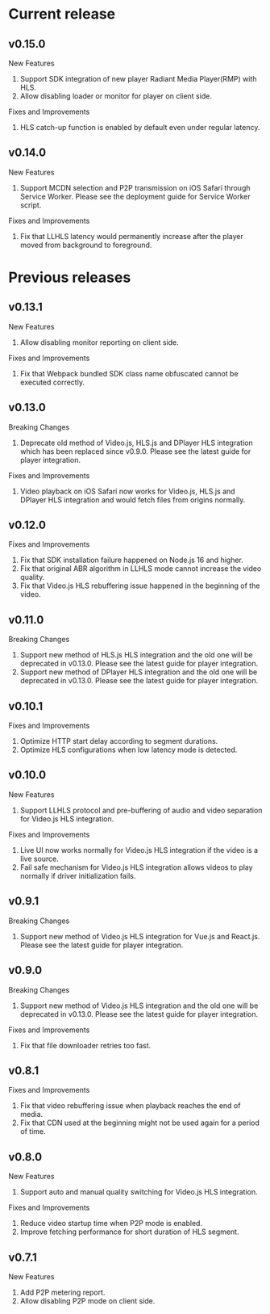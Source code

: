 # Current release

## v0.15.0

New Features

1. Support SDK integration of new player Radiant Media Player(RMP) with HLS.
2. Allow disabling loader or monitor for player on client side.

Fixes and Improvements

1. HLS catch-up function is enabled by default even under regular latency. 

## v0.14.0

New Features

1. Support MCDN selection and P2P transmission on iOS Safari through Service Worker. Please see the deployment guide for Service Worker script.

Fixes and Improvements

1. Fix that LLHLS latency would permanently increase after the player moved from background to foreground.

# Previous releases

## v0.13.1

New Features

1. Allow disabling monitor reporting on client side.

Fixes and Improvements

1. Fix that Webpack bundled SDK class name obfuscated cannot be executed correctly.

## v0.13.0

Breaking Changes

1. Deprecate old method of Video.js, HLS.js and DPlayer HLS integration which has been replaced since v0.9.0. Please see the latest guide for player integration.

Fixes and Improvements

1. Video playback on iOS Safari now works for Video.js, HLS.js and DPlayer HLS integration and would fetch files from origins normally.

## v0.12.0

Fixes and Improvements

1. Fix that SDK installation failure happened on Node.js 16 and higher.
2. Fix that original ABR algorithm in LLHLS mode cannot increase the video quality.
3. Fix that Video.js HLS rebuffering issue happened in the beginning of the video.

## v0.11.0

Breaking Changes

1. Support new method of HLS.js HLS integration and the old one will be deprecated in v0.13.0. Please see the latest guide for player integration.
2. Support new method of DPlayer HLS integration and the old one will be deprecated in v0.13.0. Please see the latest guide for player integration.

## v0.10.1

Fixes and Improvements

1. Optimize HTTP start delay according to segment durations.
2. Optimize HLS configurations when low latency mode is detected.

## v0.10.0

New Features

1. Support LLHLS protocol and pre-buffering of audio and video separation for Video.js HLS integration.

Fixes and Improvements

1. Live UI now works normally for Video.js HLS integration if the video is a live source.
2. Fail safe mechanism for Video.js HLS integration allows videos to play normally if driver initialization fails.

## v0.9.1

Breaking Changes

1. Support new method of Video.js HLS integration for Vue.js and React.js. Please see the latest guide for player integration.

## v0.9.0

Breaking Changes

1. Support new method of Video.js HLS integration and the old one will be deprecated in v0.13.0. Please see the latest guide for player integration.

Fixes and Improvements

1. Fix that file downloader retries too fast.

## v0.8.1

Fixes and Improvements

1. Fix that video rebuffering issue when playback reaches the end of media.
2. Fix that CDN used at the beginning might not be used again for a period of time.

## v0.8.0

New Features

1. Support auto and manual quality switching for Video.js HLS integration.

Fixes and Improvements

1. Reduce video startup time when P2P mode is enabled.
2. Improve fetching performance for short duration of HLS segment.

## v0.7.1

New Features

1. Add P2P metering report.
2. Allow disabling P2P mode on client side.

